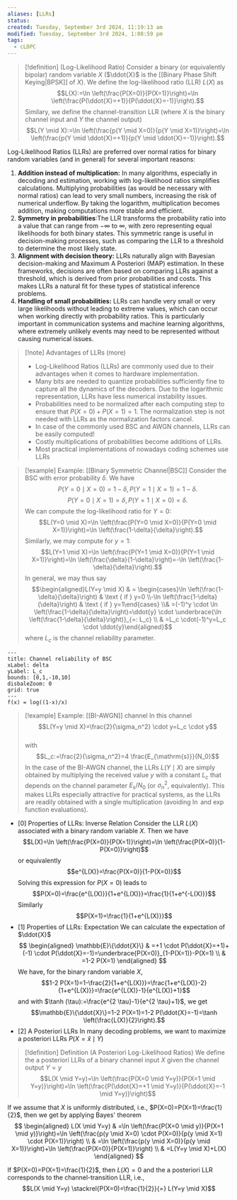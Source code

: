 ```yaml
---
aliases: [LLRs]
status: 
created: Tuesday, September 3rd 2024, 11:19:13 am
modified: Tuesday, September 3rd 2024, 1:08:59 pm
tags:
  - cLDPC
---
```


> [!definition] (Log-Likelihood Ratio)
> Consider a binary (or equivalently bipolar) random variable $X$ ($\ddot{X}$ is the [[Binary Phase Shift Keying|BPSK]] of $X$). We define the log-likelihood ratio (LLR) $L(X)$ as
> $$L(X):=\ln \left(\frac{P(X=0)}{P(X=1)}\right)=\ln \left(\frac{P(\ddot{X}=+1)}{P(\ddot{X}=-1)}\right).$$
> Similary, we define the channel-transition LLR (where $X$ is the binary channel input and $Y$ the channel output)
> $$L(Y \mid X):=\ln \left(\frac{p(Y \mid X=0)}{p(Y \mid X=1)}\right)=\ln \left(\frac{p(Y \mid \ddot{X}=+1)}{p(Y \mid \ddot{X}=-1)}\right).$$


Log-Likelihood Ratios (LLRs) are preferred over normal ratios for binary random variables (and in general) for several important reasons:

1.  **Addition instead of multiplication:** In many algorithms, especially in decoding and estimation, working with log-likelihood ratios simplifies calculations. Multiplying probabilities (as would be necessary with normal ratios) can lead to very small numbers, increasing the risk of numerical underflow. By taking the logarithm, multiplication becomes addition, making computations more stable and efficient.
2. **Symmetry in probabilities**:The LLR transforms the probability ratio into a value that can range from $-\infty$ to $\infty$, with zero representing equal likelihoods for both binary states. This symmetric range is useful in decision-making processes, such as comparing the LLR to a threshold to determine the most likely state.
3. **Alignment with decision theory:** LLRs naturally align with Bayesian decision-making and Maximum A Posteriori (MAP) estimation. In these frameworks, decisions are often based on comparing LLRs against a threshold, which is derived from prior probabilities and costs. This makes LLRs a natural fit for these types of statistical inference problems.
4. **Handling of small probabilities:** LLRs can handle very small or very large likelihoods without leading to extreme values, which can occur when working directly with probability ratios. This is particularly important in communication systems and machine learning algorithms, where extremely unlikely events may need to be represented without causing numerical issues.

> [!note] Advantages of LLRs (more)
> - Log-Likelihood Ratios (LLRs) are commonly used due to their advantages when it comes to hardware implementation. 
> - Many bits are needed to quantize probabilities sufficiently fine to capture all the dynamics of the decoders. Due to the logarithmic representation, LLRs have less numerical instability issues.
> - Probabilities need to be normalized after each computing step to ensure that $P(X=0)+P(X=1)=1$. The normalization step is not needed with LLRs as the normalization factors cancel.
> - In case of the commonly used BSC and AWGN channels, LLRs can be easily computed!
> - Costly multiplications of probabilities become additions of LLRs.
> - Most practical implementations of nowadays coding schemes use LLRs


> [!example] Example: [[Binary Symmetric Channel|BSC]]
> Consider the BSC with error probability $\delta$. We have
> $$P(Y=0 \mid X=0)=1-\delta, P(Y=1 \mid X=1)=1-\delta.$$ 
> $$P(Y=0 \mid X=1)=\delta, P(Y=1 \mid X=0)=\delta.$$
> We can compute the log-likelihood ratio for $Y=0$:
> $$L(Y=0 \mid X)=\ln \left(\frac{P(Y=0 \mid X=0)}{P(Y=0 \mid X=1)}\right)=\ln \left(\frac{1-\delta}{\delta}\right).$$
> Similarly, we may compute for $y=1$:
> $$L(Y=1 \mid X)=\ln \left(\frac{P(Y=1 \mid X=0)}{P(Y=1 \mid X=1)}\right)=\ln \left(\frac{\delta}{1-\delta}\right)=-\ln \left(\frac{1-\delta}{\delta}\right).$$
> In general, we may thus say
> $$\begin{aligned}L(Y=y \mid X) & = \begin{cases}\ln \left(\frac{1-\delta}{\delta}\right) & \text { if } y=0 \\-\ln \left(\frac{1-\delta}{\delta}\right) & \text { if } y=1\end{cases} \\& =(-1)^y \cdot \ln \left(\frac{1-\delta}{\delta}\right)=\ddot{y} \cdot \underbrace{\ln \left(\frac{1-\delta}{\delta}\right)}_{=: L_c} \\ & =L_c \cdot(-1)^y=L_c \cdot \ddot{y}\end{aligned}$$
> where $L_c$ is the channel reliability parameter.

````functionplot
---
title: Channel reliability of BSC
xLabel: delta
yLabel: L_c
bounds: [0,1,-10,10]
disbaleZoom: 0
grid: true
---
f(x) = log((1-x)/x)
````


> [!example] Example: [[BI-AWGN]] channel
> In this channel
> $$L(Y=y \mid X)=\frac{2}{\sigma_n^2} \cdot y=L_c \cdot y$$\
> with
> $$L_c:=\frac{2}{\sigma_n^2}=4 \frac{E_{\mathrm{s}}}{N_0}$$
> In the case of the BI-AWGN channel, the LLRs $L(Y \mid X)$ are simply obtained by multiplying the received value $y$ with a constant $L_c$ that depends on the channel parameter $E_{\mathrm{s}} / N_0$ (or $\sigma_n^2$, equivalently). This makes LLRs especially attractive for practical systems, as the LLRs are readily obtained with a single multiplication (avoiding $\ln$ and $\exp$ function evaluations).

- [0] Properties of LLRs: Inverse Relation
Consider the LLR $L(X)$ associated with a binary random variable $X$. Then we have
$$L(X)=\ln \left(\frac{P(X=0)}{P(X=1)}\right)=\ln \left(\frac{P(X=0)}{1-P(X=0)}\right)$$
or equivalently
$$e^{L(X)}=\frac{P(X=0)}{1-P(X=0)}$$
Solving this expression for $P(X=0)$ leads to
$$P(X=0)=\frac{e^{L(X)}}{1+e^{L(X)}}=\frac{1}{1+e^{-L(X)}}$$
Similarly
$$P(X=1)=\frac{1}{1+e^{L(X)}}$$
- [1] Properties of LLRs: Expectation
We can calculate the expectation of $\ddot{X}$
$$
\begin{aligned}
\mathbb{E}\{\ddot{X}\} & =+1 \cdot P(\ddot{X}=+1)+(-1) \cdot P(\ddot{X}=-1)=\underbrace{P(X=0)}_{1-P(X=1)}-P(X=1) \\
& =1-2 P(X=1)
\end{aligned}
$$
We have, for the binary random variable $X$,
$$1-2 P(X=1)=1-\frac{2}{1+e^{L(X)}}=\frac{1+e^{L(X)}-2}{1+e^{L(X)}}=\frac{e^{L(X)}-1}{e^{L(X)}+1}$$
and with $\tanh (\tau):=\frac{e^{2 \tau}-1}{e^{2 \tau}+1}$, we get
$$\mathbb{E}\{\ddot{X}\}=1-2 P(X=1)=1-2 P(\ddot{X}=-1)=\tanh \left(\frac{L(X)}{2}\right).$$
- [2] A Posteriori LLRs
In many decoding problems, we want to maximize a posteriori LLRs $P(X=\hat{x} \mid Y)$

> [!definition] Definition (A Posteriori Log-Likelihood Ratios)
> We define the a posteriori LLRs of a binary channel input $X$ given the channel output $Y=y$
> $$L(X \mid Y=y)=\ln \left(\frac{P(X=0 \mid Y=y)}{P(X=1 \mid Y=y)}\right)=\ln \left(\frac{P(\ddot{X}=+1 \mid Y=y)}{P(\ddot{X}=-1 \mid Y=y)}\right)$$

If we assume that $X$ is uniformly distributed, i.e., $P(X=0)=P(X=1)=\frac{1}{2}$, then we get by applying Bayes' theorem
$$
\begin{aligned}
L(X \mid Y=y) & =\ln \left(\frac{P(X=0 \mid y)}{P(X=1 \mid y)}\right)=\ln \left(\frac{p(y \mid X=0) \cdot P(X=0)}{p(y \mid X=1) \cdot P(X=1)}\right) \\
& =\ln \left(\frac{p(y \mid X=0)}{p(y \mid X=1)}\right)+\ln \left(\frac{P(X=0)}{P(X=1)}\right) \\
& =L(Y=y \mid X)+L(X)
\end{aligned}
$$

If $P(X=0)=P(X=1)=\frac{1}{2}$, then $L(X)=0$ and the a posteriori LLR corresponds to the channel-transition LLR, i.e.,
$$L(X \mid Y=y) \stackrel{P(X=0)=\frac{1}{2}}{=} L(Y=y \mid X)$$
